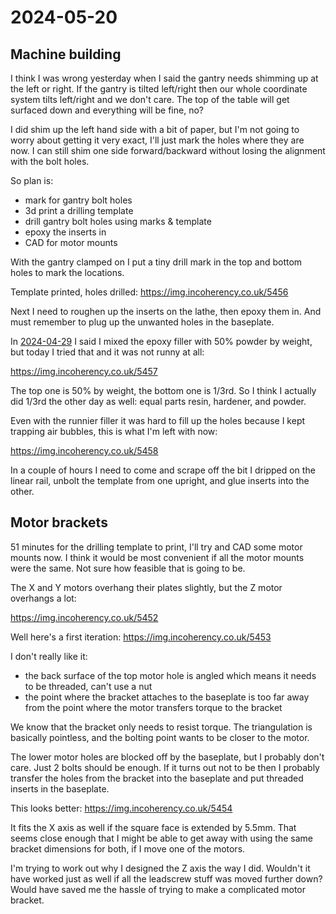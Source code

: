 # 2024-05-20

## Machine building

I think I was wrong yesterday when I said the gantry needs shimming up at the left or right.
If the gantry is tilted left/right then our whole coordinate system tilts left/right and
we don't care. The top of the table will get surfaced down and everything will be fine, no?

I did shim up the left hand side with a bit of paper, but I'm not going to worry about
getting it very exact, I'll just mark the holes where they are now. I can still shim one side
forward/backward without losing the alignment with the bolt holes.

So plan is:

 * mark for gantry bolt holes
 * 3d print a drilling template
 * drill gantry bolt holes using marks & template
 * epoxy the inserts in
 * CAD for motor mounts

With the gantry clamped on I put a tiny drill mark in the top and bottom holes to mark the locations.

Template printed, holes drilled: https://img.incoherency.co.uk/5456

Next I need to roughen up the inserts on the lathe, then epoxy them in. And must remember to plug up the unwanted
holes in the baseplate.

In [2024-04-29](20240429.md) I said I mixed the epoxy filler with 50% powder by weight, but today I tried
that and it was not runny at all:

https://img.incoherency.co.uk/5457

The top one is 50% by weight, the bottom one is 1/3rd. So I think I actually did 1/3rd the other day as well:
equal parts resin, hardener, and powder.

Even with the runnier filler it was hard to fill up the holes because I kept trapping air bubbles, this is
what I'm left with now:

https://img.incoherency.co.uk/5458

In a couple of hours I need to come and scrape off the bit I dripped on the linear rail, unbolt the template
from one upright, and glue inserts into the other.

## Motor brackets

51 minutes for the drilling template to print, I'll try and CAD some motor mounts now.
I think it would be most convenient if all the motor mounts were the same. Not sure how feasible
that is going to be.

The X and Y motors overhang their plates slightly, but the Z motor overhangs a lot:

https://img.incoherency.co.uk/5452

Well here's a first iteration: https://img.incoherency.co.uk/5453

I don't really like it:

 * the back surface of the top motor hole is angled which means it needs to be threaded, can't use a nut
 * the point where the bracket attaches to the baseplate is too far away from the point where the motor transfers torque to the bracket

We know that the bracket only needs to resist torque. The triangulation is basically pointless,
and the bolting point wants to be closer to the motor.

The lower motor holes are blocked off by the baseplate, but I probably don't care. Just 2 bolts should be enough.
If it turns out not to be then I probably transfer the holes from the bracket into the baseplate and put
threaded inserts in the baseplate.

This looks better: https://img.incoherency.co.uk/5454

It fits the X axis as well if the square face is extended by 5.5mm. That seems close enough that I might be able to get away with using the same bracket dimensions for both, if I move one of the motors.

I'm trying to work out why I designed the Z axis the way I did. Wouldn't it have worked just as well if all the
leadscrew stuff was moved further down? Would have saved me the hassle of trying to make a complicated motor
bracket.
